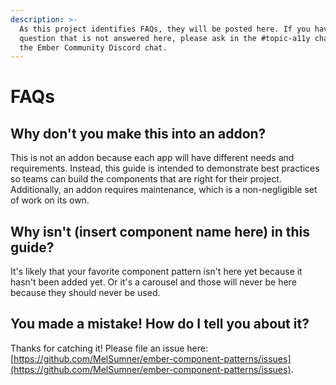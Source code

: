```yaml
---
description: >-
  As this project identifies FAQs, they will be posted here. If you have a
  question that is not answered here, please ask in the #topic-a11y channel in
  the Ember Community Discord chat.
---
```


# FAQs

## Why don't you make this into an addon?

This is not an addon because each app will have different needs and requirements. Instead, this guide is intended to demonstrate best practices so teams can build the components that are right for their project. Additionally, an addon requires maintenance, which is a non-negligible set of work on its own.

## Why isn't \(insert component name here\) in this guide?

It's likely that your favorite component pattern isn't here yet because it hasn't been added yet. Or it's a carousel and those will never be here because they should never be used.

## You made a mistake! How do I tell you about it?

Thanks for catching it! Please file an issue here: [https://github.com/MelSumner/ember-component-patterns/issues](https://github.com/MelSumner/ember-component-patterns/issues).
